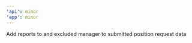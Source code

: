 ```yaml
---
'api': minor
'app': minor
---
```


Add reports to and excluded manager to submitted position request data
